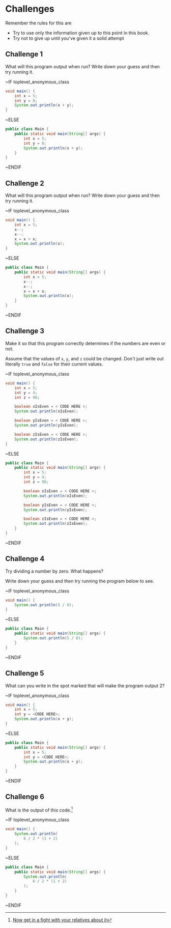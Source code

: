 # Challenges

Remember the rules for this are

* Try to use only the information given up to this point in this book.
* Try not to give up until you've given it a solid attempt

## Challenge 1

What will this program output when run? Write down your guess and then try running it.

~IF toplevel_anonymous_class
```java
void main() {
    int x = 5;
    int y = 8;
    System.out.println(x + y);
}
```
~ELSE
```java
public class Main {
    public static void main(String[] args) {
        int x = 5;
        int y = 8;
        System.out.println(x + y);
    }
}
```
~ENDIF



## Challenge 2

What will this program output when run? Write down your guess and then try running it.

~IF toplevel_anonymous_class
```java
void main() {
    int x = 5;
    x--;
    x--;
    x = x + x;
    System.out.println(x);
}
```
~ELSE
```java
public class Main {
    public static void main(String[] args) {
        int x = 5;
        x--;
        x--;
        x = x + x;
        System.out.println(x);
    }
}
```
~ENDIF


## Challenge 3

Make it so that this program correctly determines if the numbers are even or not.

Assume that the values of `x`, `y`, and `z` could be changed. Don't just write out
literally `true` and `false` for their current values.

~IF toplevel_anonymous_class
```java
void main() {
    int x = 5;
    int y = 4;
    int z = 98;

    boolean xIsEven = < CODE HERE >;
    System.out.println(xIsEven);

    boolean yIsEven = < CODE HERE >;
    System.out.println(yIsEven);

    boolean zIsEven = < CODE HERE >;
    System.out.println(zIsEven);
}
```
~ELSE
```java
public class Main {
    public static void main(String[] args) {
        int x = 5;
        int y = 4;
        int z = 98;

        boolean xIsEven = < CODE HERE >;
        System.out.println(xIsEven);

        boolean yIsEven = < CODE HERE >;
        System.out.println(yIsEven);

        boolean zIsEven = < CODE HERE >;
        System.out.println(zIsEven);
    }
}
```
~ENDIF


## Challenge 4

Try dividing a number by zero. What happens?

Write down your guess and then try running the program below to see.

~IF toplevel_anonymous_class
```java
void main() {
    System.out.println(5 / 0);
}
```
~ELSE
```java
public class Main {
    public static void main(String[] args) {
        System.out.println(5 / 0);
    }
}
```
~ENDIF


## Challenge 5

What can you write in the spot marked that will make the program output 2?

~IF toplevel_anonymous_class
```java
void main() {
    int x = 5;
    int y = <CODE HERE>;
    System.out.println(x + y);
}
```
~ELSE
```java
public class Main {
    public static void main(String[] args) {
        int x = 5;
        int y = <CODE HERE>;
        System.out.println(x + y);
    }
}
```
~ENDIF


## Challenge 6

What is the output of this code.[^fbarticle]

~IF toplevel_anonymous_class
```java
void main() {
    System.out.println(
        6 / 2 * (1 + 2)
    );
}
```
~ELSE
```java
public class Main {
    public static void main(String[] args) {
        System.out.println(
            6 / 2 * (1 + 2)
        );
    }
}
```
~ENDIF


[^fbarticle]: [Now get in a fight with your relatives about it](https://slate.com/technology/2013/03/facebook-math-problem-why-pemdas-doesnt-always-give-a-clear-answer.html)
